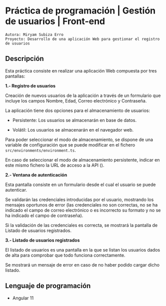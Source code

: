 # Práctica de programación | Gestión de usuarios | Front-end

    Autora: Miryam Subiza Erro
    Proyecto: Desarrollo de una aplicación Web para gestionar el registro de usuarios

## Descripción
Esta práctica consiste en realizar una aplicación Web compuesta por tres pantallas:

**1.- Registro de usuarios**

  Creación de nuevos usuarios de la aplicación a través de un formulario que incluye los campos Nombre, Edad, Correo electrónico y Contraseña.
  
  La aplicación tiene dos opciones para el almacenamiento de usuarios:
  
  - Persistente: Los usuarios se almacenarán en base de datos.
    
  - Volátil: Los usuarios se almacenarán en el navegador web.
    
  
  Para poder seleccionar el modo de almacenamiento, se dispone de una variable de configuración que se puede modificar en el fichero `src/environments/environment.ts`.
  
  En caso de seleccionar el modo de almacenamiento persistente, indicar en este mismo fichero la URL de acceso a la API ().

**2.- Ventana de autenticación**

  Esta pantalla consiste en un formulario desde el cual el usuario se puede autenticar. 
  
  Se validarán las credenciales introducidas por el usuario, mostrando los mensajes oportunos de error (las credenciales no son correctas, no se ha indicado el campo de correo electrónico o es incorrecto su formato y no se ha indicado el campo de contraseña).
  
  Si la validación de las credenciales es correcta, se mostrará la pantalla de Listado de usuarios registrados.

**3.- Listado de usuarios registrados**

  El listado de usuarios es una pantalla en la que se listan los usuarios dados de alta para comprobar que todo funciona correctamente. 
  
  Se mostrará un mensaje de error en caso de no haber podido cargar dicho listado.
  
## Lenguaje de programación
- Angular 11

